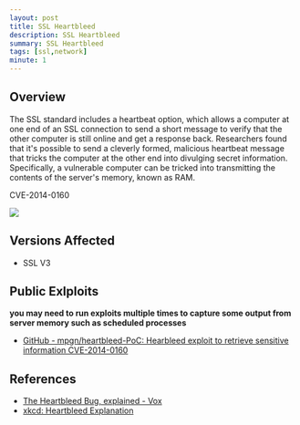 ```yaml
---
layout: post
title: SSL Heartbleed
description: SSL Heartbleed
summary: SSL Heartbleed
tags: [ssl,network]
minute: 1
---
```

## Overview
The SSL standard includes a heartbeat option, which allows a computer at one end of an SSL connection to send a short message to verify that the other computer is still online and get a response back. Researchers found that it's possible to send a cleverly formed, malicious heartbeat message that tricks the computer at the other end into divulging secret information. Specifically, a vulnerable computer can be tricked into transmitting the contents of the server's memory, known as RAM.

CVE-2014-0160

![](/spindel/assets/SSL%20Heartbleed/B780A93A-3E92-4ECC-AA5B-7129256A4A85.png)

## Versions Affected
* SSL V3

## Public Exlploits
**you may need to run exploits multiple times to capture some output  from server memory such as scheduled processes**

* [GitHub - mpgn/heartbleed-PoC: Hearbleed exploit to retrieve sensitive information CVE-2014-0160](https://github.com/mpgn/heartbleed-PoC)

## References
* [The Heartbleed Bug, explained - Vox](https://www.vox.com/2014/6/19/18076318/heartbleed)
* [xkcd: Heartbleed Explanation](https://xkcd.com/1354/)